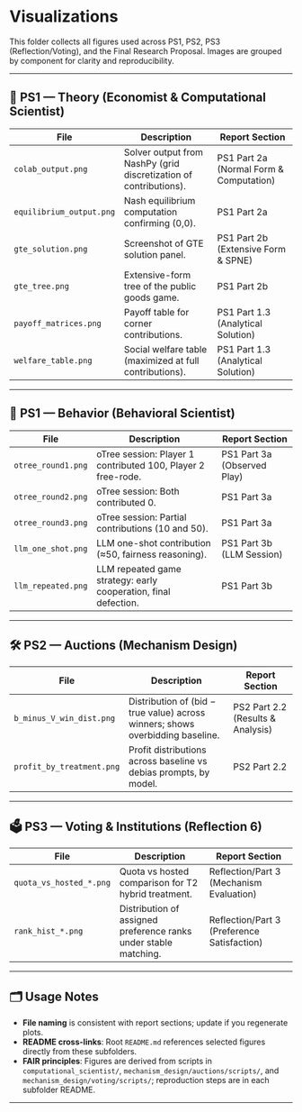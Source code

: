# Visualizations

This folder collects all figures used across PS1, PS2, PS3 (Reflection/Voting), and the Final Research Proposal. Images are grouped by component for clarity and reproducibility.

---

## 📘 PS1 — Theory (Economist & Computational Scientist)

| File | Description | Report Section |
|------|-------------|----------------|
| `colab_output.png` | Solver output from NashPy (grid discretization of contributions). | PS1 Part 2a (Normal Form & Computation) |
| `equilibrium_output.png` | Nash equilibrium computation confirming (0,0). | PS1 Part 2a |
| `gte_solution.png` | Screenshot of GTE solution panel. | PS1 Part 2b (Extensive Form & SPNE) |
| `gte_tree.png` | Extensive-form tree of the public goods game. | PS1 Part 2b |
| `payoff_matrices.png` | Payoff table for corner contributions. | PS1 Part 1.3 (Analytical Solution) |
| `welfare_table.png` | Social welfare table (maximized at full contributions). | PS1 Part 1.3 (Analytical Solution) |

---

## 👥 PS1 — Behavior (Behavioral Scientist)

| File | Description | Report Section |
|------|-------------|----------------|
| `otree_round1.png` | oTree session: Player 1 contributed 100, Player 2 free-rode. | PS1 Part 3a (Observed Play) |
| `otree_round2.png` | oTree session: Both contributed 0. | PS1 Part 3a |
| `otree_round3.png` | oTree session: Partial contributions (10 and 50). | PS1 Part 3a |
| `llm_one_shot.png` | LLM one-shot contribution (≈50, fairness reasoning). | PS1 Part 3b (LLM Session) |
| `llm_repeated.png` | LLM repeated game strategy: early cooperation, final defection. | PS1 Part 3b |

---

## 🛠️ PS2 — Auctions (Mechanism Design)

| File | Description | Report Section |
|------|-------------|----------------|
| `b_minus_V_win_dist.png` | Distribution of (bid − true value) across winners; shows overbidding baseline. | PS2 Part 2.2 (Results & Analysis) |
| `profit_by_treatment.png` | Profit distributions across baseline vs debias prompts, by model. | PS2 Part 2.2 |

---

## 🗳️ PS3 — Voting & Institutions (Reflection 6)

| File | Description | Report Section |
|------|-------------|----------------|
| `quota_vs_hosted_*.png` | Quota vs hosted comparison for T2 hybrid treatment. | Reflection/Part 3 (Mechanism Evaluation) |
| `rank_hist_*.png` | Distribution of assigned preference ranks under stable matching. | Reflection/Part 3 (Preference Satisfaction) |

---

## 🗂️ Usage Notes
- **File naming** is consistent with report sections; update if you regenerate plots.
- **README cross-links**: Root `README.md` references selected figures directly from these subfolders.
- **FAIR principles**: Figures are derived from scripts in `computational_scientist/`, `mechanism_design/auctions/scripts/`, and `mechanism_design/voting/scripts/`; reproduction steps are in each subfolder README.

---
